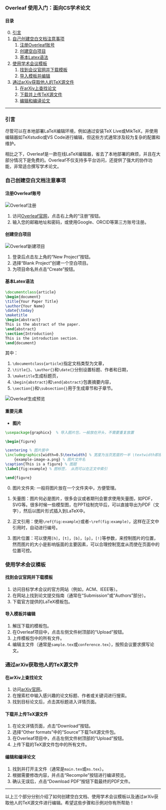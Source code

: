 ### Overleaf 使用入门：面向CS学术论文

#### 目录
0. [引言](#引言)
1. [自己创建空白文档注意事项](#自己创建空白文档注意事项)
    1. [注册Overleaf账号](#注册Overleaf账号)
    2. [创建空白项目](#创建空白项目)
    3. [基本Latex语法](#基本Latex语法)
2. [使用学术会议模板](#使用学术会议模板)
    1. [找到会议官网并下载模板](#找到会议官网并下载模板)
    2. [导入模板并编辑](#导入模板并编辑)
3. [通过arXiv获取他人的TeX源文件](#通过arXiv获取他人的TeX源文件)
    1. [在arXiv上查找论文](#在arXiv上查找论文)
    2. [下载并上传TeX源文件](#下载并上传TeX源文件)
    3. [编辑和编译论文](#编辑和编译论文)

---
### 引言
尽管可以在本地部署LaTeX编辑环境，例如通过安装TeX Live或MikTeX，并使用编辑器如TeXstudio或VS Code进行编辑，但这些方式通常涉及较为复杂的配置和维护。

相比之下，Overleaf是一款在线LaTeX编辑器，省去了本地部署的麻烦，并且在大部分情况下是免费的。Overleaf不仅支持多平台访问，还提供了强大的协作功能，非常适合撰写学术论文。


### 自己创建空白文档注意事项

#### 注册Overleaf账号

![Overleaf注册](https://i.postimg.cc/25d069LM/Pix-Pin-2024-07-16-14-30-50.png)

1. 访问[Overleaf官网](https://www.overleaf.com/)，点击右上角的“注册”按钮。
2. 输入您的邮箱地址和密码，或使用Google、ORCID等第三方账号注册。

#### 创建空白项目
![Overleaf新建项目](https://i.postimg.cc/rs51nKGb/Pix-Pin-2024-07-16-14-40-19.png)
1. 登录后点击左上角的“New Project”按钮。
2. 选择“Blank Project”创建一个空白项目。
3. 为项目命名并点击“Create”按钮。

#### 基本Latex语法
```latex
\documentclass{article}
\begin{document}
\title{Your Paper Title}
\author{Your Name}
\date{\today}
\maketitle
\begin{abstract}
This is the abstract of the paper.
\end{abstract}
\section{Introduction}
This is the introduction section.
\end{document}
```

其中：
1. `\documentclass{article}`指定文档类型为文章，
2. `\title{}`、`\author{}`和`\date{}`分别设置标题、作者和日期，
3. `\maketitle`生成标题页，
4. `\begin{abstract}`和`\end{abstract}`包裹摘要内容，
5. `\section{}`和`\subsection{}`用于生成章节和子章节。

![Overleaf生成预览](https://i.postimg.cc/tCnxq1LV/Title-page.png)

#### 重要元素

- **图片**

```latex
\usepackage{graphicx}  % 导入图片包，一般放在开头，不需要重复放置

\begin{figure}

\centering % 图片居中
\includegraphics[width=0.5\textwidth] % 宽度为当页宽度的一半 \textwidth即原宽度
    {example-image-a.png} % 图片文件名
\caption{This is a figure} % 图题
\label{fig:example} % 图标签， 从而可以在正文中索引

\end{figure}
```

0. 图片文件夹: 一般将图片放在一个文件夹中，方便管理。

1. 矢量图：图片何必是图片，很多会议或者期刊会要求使用矢量图，如PDF，SVG等。很多时候一些模型图，在PPT绘制完毕后，可以直接导出为PDF（文字），然后以图片形式插入到LaTeX中。

2. 正文引用：使用`\ref{fig:example}`或者`~\ref(fig:example)`，这样在正文中引用时，自动进行编号。

3. 图片位置：可以使用`[h]`，`[t]`，`[b]`，`[p]`，`[!]`等参数，来控制图片的位置，然而图片的大小是影响版面的主要因素，可以合理控制宽度从而使在页面中的位置可控。







### 使用学术会议模板

#### 找到会议官网并下载模板
1. 访问目标学术会议的官方网站（例如，ACM、IEEE等）。
2. 在网站上找到论文提交指南（通常在“Submission”或“Authors”部分）。
3. 下载官方提供的LaTeX模板包。

#### 导入模板并编辑
1. 解压下载的模板包。
2. 在Overleaf项目中，点击左侧文件树顶部的“Upload”按钮。
3. 上传模板包中的所有文件。
4. 编辑主文件（通常是`sample.tex`或`conference.tex`），按照会议要求撰写论文。

### 通过arXiv获取他人的TeX源文件

#### 在arXiv上查找论文
1. 访问[arXiv官网](https://arxiv.org/)。
2. 在搜索栏中输入感兴趣的论文标题、作者或关键词进行搜索。
3. 找到目标论文后，点击其标题进入详情页面。

#### 下载并上传TeX源文件
1. 在论文详情页面，点击“Download”按钮。
2. 选择“Other formats”中的“Source”下载TeX源文件包。
3. 在Overleaf项目中，点击左侧文件树顶部的“Upload”按钮。
4. 上传下载的TeX源文件包中的所有文件。

#### 编辑和编译论文
1. 找到并打开主文件（通常是`main.tex`或`ms.tex`）。
2. 根据需要修改内容，并点击“Recompile”按钮进行编译预览。
3. 确认无误后，点击“Download PDF”按钮下载最终的PDF文件。

---

以上三个部分分别介绍了如何创建空白文档、使用学术会议模板以及通过arXiv获取他人的TeX源文件进行编辑。希望这些步骤和示例对你有所帮助！